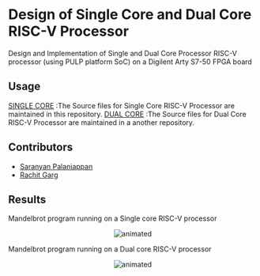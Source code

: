 # Design of Single Core and Dual Core RISC-V Processor

Design and Implementation of Single and Dual Core Processor RISC-V processor (using PULP platform SoC) on a Digilent Arty S7-50 FPGA board

## Usage

[SINGLE CORE](https://github.com/elec-tra/RISC_V_Processor) :The Source files for Single Core RISC-V Processor are maintained in this repository. 
[DUAL CORE](https://github.com/rstar900/Dual-Core-RISC-V-Processor) :The Source files for Dual Core RISC-V Processor are maintained in a another repository. 

## Contributors

<!-- prettier-ignore-start -->

- [Saranyan Palaniappan](https://github.com/elec-tra)
- [Rachit Garg](https://github.com/rstar900)

## Results
Mandelbrot program running on a Single core RISC-V processor
<p align="center">
  <img src="https://github.com/elec-tra/RISC_V_Processor/blob/main/Results/Single%20Core.gif" alt="animated" />
</p>

Mandelbrot program running on a Dual core RISC-V processor
<p align="center">
  <img src="https://github.com/elec-tra/RISC_V_Processor/blob/main/Results/Dual%20Core.gif" alt="animated" />
</p>
